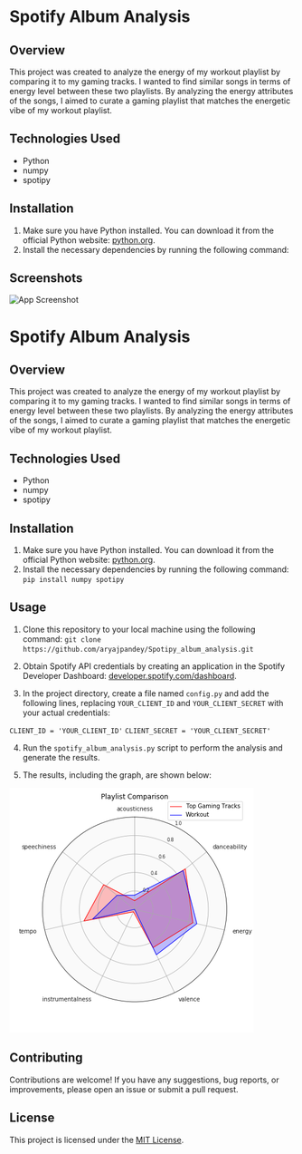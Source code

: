 # Spotify Album Analysis

## Overview
This project was created to analyze the energy of my workout playlist by comparing it to my gaming tracks. I wanted to find similar songs in terms of energy level between these two playlists. By analyzing the energy attributes of the songs, I aimed to curate a gaming playlist that matches the energetic vibe of my workout playlist.

## Technologies Used
- Python
- numpy
- spotipy

## Installation
1. Make sure you have Python installed. You can download it from the official Python website: [python.org](https://www.python.org/downloads/).
2. Install the necessary dependencies by running the following command:

## Screenshots

![App Screenshot](https://via.placeholder.com/468x300?text=App+Screenshot+Here)

# Spotify Album Analysis

## Overview
This project was created to analyze the energy of my workout playlist by comparing it to my gaming tracks. I wanted to find similar songs in terms of energy level between these two playlists. By analyzing the energy attributes of the songs, I aimed to curate a gaming playlist that matches the energetic vibe of my workout playlist.

## Technologies Used
- Python
- numpy
- spotipy

## Installation
1. Make sure you have Python installed. You can download it from the official Python website: [python.org](https://www.python.org/downloads/).
2. Install the necessary dependencies by running the following command:
`pip install numpy spotipy`
## Usage
1. Clone this repository to your local machine using the following command:
`git clone https://github.com/aryajpandey/Spotipy_album_analysis.git`

2. Obtain Spotify API credentials by creating an application in the Spotify Developer Dashboard: [developer.spotify.com/dashboard](https://developer.spotify.com/dashboard/).
3. In the project directory, create a file named `config.py` and add the following lines, replacing `YOUR_CLIENT_ID` and `YOUR_CLIENT_SECRET` with your actual credentials:

`CLIENT_ID = 'YOUR_CLIENT_ID'`
`CLIENT_SECRET = 'YOUR_CLIENT_SECRET'`

4. Run the `spotify_album_analysis.py` script to perform the analysis and generate the results.

5. The results, including the graph, are shown below:

![Graph](https://github.com/aryajpandey/Spotipy_album_analysis/raw/master/Graph.png)

## Contributing
Contributions are welcome! If you have any suggestions, bug reports, or improvements, please open an issue or submit a pull request.

## License
This project is licensed under the [MIT License](LICENSE).

